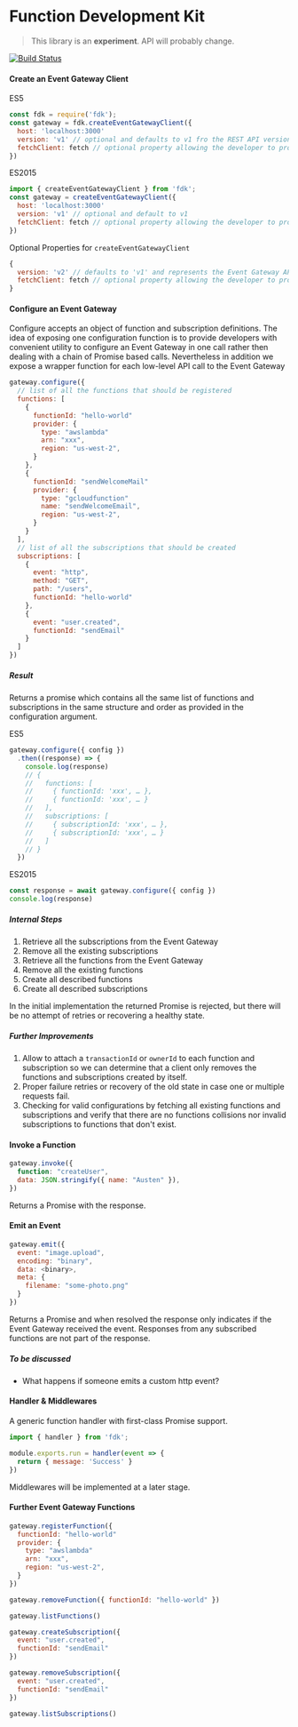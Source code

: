 # Function Development Kit

> This library is an **experiment**. API will probably change.

[![Build Status](https://travis-ci.org/serverless/fdk.svg?branch=master)](https://travis-ci.org/serverless/fdk)

#### Create an Event Gateway Client

ES5

```js
const fdk = require('fdk');
const gateway = fdk.createEventGatewayClient({
  host: 'localhost:3000'
  version: 'v1' // optional and defaults to v1 fro the REST API version
  fetchClient: fetch // optional property allowing the developer to provide their own http lib
})
```

ES2015

```js
import { createEventGatewayClient } from 'fdk';
const gateway = createEventGatewayClient({
  host: 'localhost:3000'
  version: 'v1' // optional and default to v1
  fetchClient: fetch // optional property allowing the developer to provide their own http lib
})
```

Optional Properties for `createEventGatewayClient`

```js
{
  version: 'v2' // defaults to 'v1' and represents the Event Gateway API version to connect to
  fetchClient: fetch // optional property allowing the developer to provide their own http lib. ideal for mocking or to cover edge cases like passing in special headers for passing a proxy
}
```

#### Configure an Event Gateway

Configure accepts an object of function and subscription definitions. The idea of exposing one configuration function is to provide developers with convenient utility to configure an Event Gateway in one call rather then dealing with a chain of Promise based calls. Nevertheless in addition we expose a wrapper function for each low-level API call to the Event Gateway

```js
gateway.configure({
  // list of all the functions that should be registered
  functions: [
    {
      functionId: "hello-world"
      provider: {
        type: "awslambda"
        arn: "xxx",
        region: "us-west-2",
      }
    },
    {
      functionId: "sendWelcomeMail"
      provider: {
        type: "gcloudfunction"
        name: "sendWelcomeEmail",
        region: "us-west-2",
      }
    }
  ],
  // list of all the subscriptions that should be created
  subscriptions: [
    {
      event: "http",
      method: "GET",
      path: "/users",
      functionId: "hello-world"
    },
    {
      event: "user.created",
      functionId: "sendEmail"
    }
  ]
})
```

##### Result

Returns a promise which contains all the same list of functions and subscriptions in the same structure and order as provided in the configuration argument.

ES5

```js
gateway.configure({ config })
  .then((response) => {
    console.log(response)
    // {
    //   functions: [
    //     { functionId: 'xxx', … },
    //     { functionId: 'xxx', … }
    //   ],
    //   subscriptions: [
    //     { subscriptionId: 'xxx', … },
    //     { subscriptionId: 'xxx', … }
    //   ]
    // }
  })
```

ES2015

```js
const response = await gateway.configure({ config })
console.log(response)
```

##### Internal Steps

1. Retrieve all the subscriptions from the Event Gateway
2. Remove all the existing subscriptions
3. Retrieve all the functions from the Event Gateway
4. Remove all the existing functions
5. Create all described functions
6. Create all described subscriptions

In the initial implementation the returned Promise is rejected, but there will be no attempt of retries or recovering a healthy state.

##### Further Improvements

1. Allow to attach a `transactionId` or `ownerId` to each function and subscription so we can determine that a client only removes the functions and subscriptions created by itself.
2. Proper failure retries or recovery of the old state in case one or multiple requests fail.
3. Checking for valid configurations by fetching all existing functions and subscriptions and verify that there are no functions collisions nor invalid subscriptions to functions that don't exist.

#### Invoke a Function

```js
gateway.invoke({
  function: "createUser",
  data: JSON.stringify({ name: "Austen" }),
})
```

Returns a Promise with the response.

#### Emit an Event

```js
gateway.emit({
  event: "image.upload",
  encoding: "binary",
  data: <binary>,
  meta: {
    filename: "some-photo.png"
  }
})
```

Returns a Promise and when resolved the response only indicates if the Event Gateway received the event.
Responses from any subscribed functions are not part of the response.

##### To be discussed

- What happens if someone emits a custom http event?

#### Handler & Middlewares

A generic function handler with first-class Promise support.

```js
import { handler } from 'fdk';

module.exports.run = handler(event => {
  return { message: 'Success' }
})
```

Middlewares will be implemented at a later stage.

#### Further Event Gateway Functions

```js
gateway.registerFunction({
  functionId: "hello-world"
  provider: {
    type: "awslambda"
    arn: "xxx",
    region: "us-west-2",
  }
})

gateway.removeFunction({ functionId: "hello-world" })

gateway.listFunctions()

gateway.createSubscription({
  event: "user.created",
  functionId: "sendEmail"
})

gateway.removeSubscription({
  event: "user.created",
  functionId: "sendEmail"
})

gateway.listSubscriptions()
```
